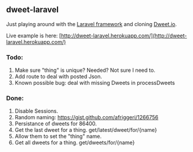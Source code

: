 ## dweet-laravel

Just playing around with the [Laravel framework](http://laravel.com/) and cloning [Dweet.io](http://dweet.io/).

Live example is here: [http://dweet-laravel.herokuapp.com/](http://dweet-laravel.herokuapp.com/)

### Todo:

1. Make sure "thing" is unique? Needed? Not sure I need to.
2. Add route to deal with posted Json.
3. Known possible bug: deal with missing Dweets in processDweets

### Done:

1. Disable Sessions.
2. Random naming: https://gist.github.com/afriggeri/1266756
3. Persistance of dweets for 86400.
4. Get the last dweet for a thing. get/latest/dweet/for/{name}
5. Allow them to set the "thing" name.
6. Get all dweets for a thing. get/dweets/for/{name}